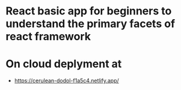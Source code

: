# React basic app for beginners to understand the primary facets of react framework

# On cloud deplyment at 
- https://cerulean-dodol-f1a5c4.netlify.app/

  
